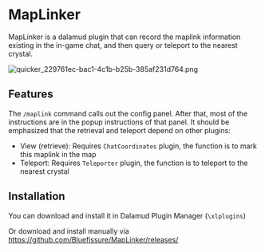 # MapLinker

MapLinker is a dalamud plugin that can record the maplink information existing in the in-game chat, and then query or teleport to the nearest crystal.

![quicker_229761ec-bac1-4c1b-b25b-385af231d764.png](https://i.loli.net/2021/01/18/Ud1azLnGtIqWxf8.png)

## Features

The `/maplink` command calls out the config panel. After that, most of the instructions are in the popup instructions of that panel. It should be emphasized that the retrieval and teleport depend on other plugins:
- View (retrieve): Requires `ChatCoordinates` plugin, the function is to mark this maplink in the map
- Teleport: Requires `Teleporter` plugin, the function is to teleport to the nearest crystal

## Installation

You can download and install it in Dalamud Plugin Manager (`\xlplugins`)

Or download and install manually via https://github.com/Bluefissure/MapLinker/releases/

